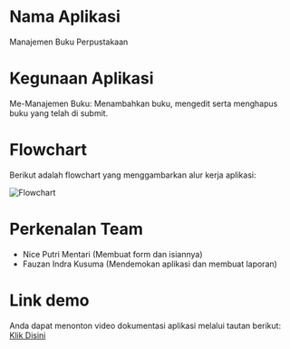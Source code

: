 # Nama Aplikasi
Manajemen Buku Perpustakaan

# Kegunaan Aplikasi
Me-Manajemen Buku: Menambahkan buku, mengedit serta menghapus buku yang telah di submit.

# Flowchart
Berikut adalah flowchart yang menggambarkan alur kerja aplikasi:

![Flowchart](https://github.com/user-attachments/assets/000d11c0-1a9b-484f-9708-d4a29d7040a4)

# Perkenalan Team
- Nice Putri Mentari (Membuat form dan isiannya)
- Fauzan Indra Kusuma (Mendemokan aplikasi dan membuat laporan)
  
# Link demo
Anda dapat menonton video dokumentasi aplikasi melalui tautan berikut: [Klik Disini](https://youtu.be/eMv5Umu8v4s?si=gQD-WXLmrli7Rku1)

